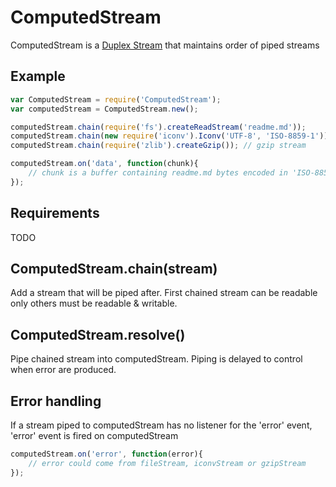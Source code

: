 ComputedStream
=============

ComputedStream is a [Duplex Stream](http://nodejs.org/api/stream.html#stream_class_stream_duplex) that maintains order of piped streams

## Example

```javascript
var ComputedStream = require('ComputedStream');
var computedStream = ComputedStream.new();

computedStream.chain(require('fs').createReadStream('readme.md'));
computedStream.chain(new require('iconv').Iconv('UTF-8', 'ISO-8859-1')); // convert utf8 into iso-8859-1
computedStream.chain(require('zlib').createGzip()); // gzip stream

computedStream.on('data', function(chunk){
	// chunk is a buffer containing readme.md bytes encoded in 'ISO-8859-1' and gzipped
});

```

## Requirements

TODO

## ComputedStream.chain(stream)

Add a stream that will be piped after. First chained stream can be readable only others must be readable & writable.

## ComputedStream.resolve()

Pipe chained stream into computedStream. Piping is delayed to control when error are produced.

## Error handling

If a stream piped to computedStream has no listener for the 'error' event, 'error' event is fired on computedStream

```javascript
computedStream.on('error', function(error){
	// error could come from fileStream, iconvStream or gzipStream
});
```
